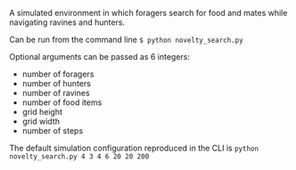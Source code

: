 A simulated environment in which foragers search for food and mates while navigating ravines and hunters.

Can be run from the command line
`$ python novelty_search.py`

Optional arguments can be passed as 6 integers: 
- number of foragers 
- number of hunters 
- number of ravines 
- number of food items 
- grid height 
- grid width
- number of steps

The default simulation configuration reproduced in the CLI is `python novelty_search.py 4 3 4 6 20 20 200`